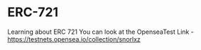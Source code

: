 # ERC-721
Learning about ERC 721
You can look at the OpenseaTest 
Link - https://testnets.opensea.io/collection/snorlxz
